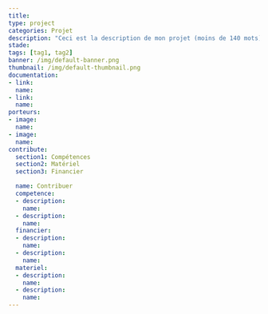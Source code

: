```yaml
---
title:
type: project
categories: Projet
description: "Ceci est la description de mon projet (moins de 140 mots)"
stade:
tags: [tag1, tag2]
banner: /img/default-banner.png
thumbnail: /img/default-thumbnail.png
documentation:
- link:
  name:
- link:
  name:
porteurs:
- image:
  name:
- image:
  name:
contribute:
  section1: Compétences
  section2: Matériel
  section3: Financier

  name: Contribuer
  competence:
  - description:
    name:
  - description:
    name:
  financier:
  - description:
    name:
  - description:
    name:
  materiel:
  - description:
    name:
  - description:
    name:
---
```

